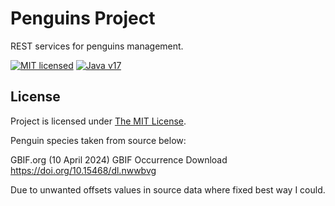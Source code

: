 # Penguins Project

REST services for penguins management.

[![MIT licensed][shield-mit]](LICENSE)
[![Java v17][shield-java]](https://openjdk.java.net/projects/jdk/17/)

## License

Project is licensed under [The MIT License](LICENSE).

Penguin species taken from source below:

GBIF.org (10 April 2024) GBIF Occurrence Download  https://doi.org/10.15468/dl.nwwbvg

Due to unwanted offsets values in source data where fixed best way I could.


[shield-mit]: https://img.shields.io/badge/license-MIT-blue.svg
[shield-java]: https://img.shields.io/badge/Java-17-blue.svg

